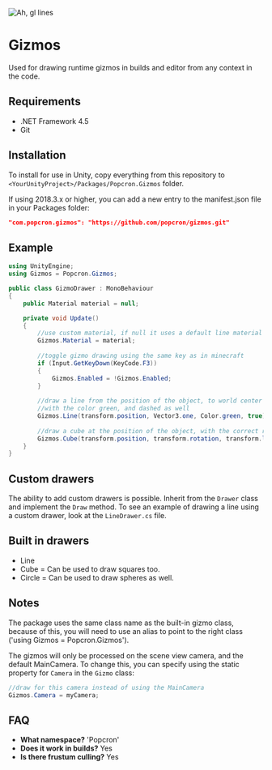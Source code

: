 ![Ah, gl lines](https://img.itch.zone/aW1nLzkwOTgxMy5wbmc=/original/rb1Vfm.png)
# Gizmos
Used for drawing runtime gizmos in builds and editor from any context in the code.

## Requirements
- .NET Framework 4.5
- Git

## Installation
To install for use in Unity, copy everything from this repository to `<YourUnityProject>/Packages/Popcron.Gizmos` folder.

If using 2018.3.x or higher, you can add a new entry to the manifest.json file in your Packages folder:
```json
"com.popcron.gizmos": "https://github.com/popcron/gizmos.git"
```

## Example
```cs
using UnityEngine;
using Gizmos = Popcron.Gizmos;

public class GizmoDrawer : MonoBehaviour
{
    public Material material = null;

    private void Update()
    {
        //use custom material, if null it uses a default line material
        Gizmos.Material = material;
        
        //toggle gizmo drawing using the same key as in minecraft
        if (Input.GetKeyDown(KeyCode.F3))
        {
            Gizmos.Enabled = !Gizmos.Enabled;
        }
        
        //draw a line from the position of the object, to world center
        //with the color green, and dashed as well
        Gizmos.Line(transform.position, Vector3.one, Color.green, true);
        
        //draw a cube at the position of the object, with the correct rotation and scale
        Gizmos.Cube(transform.position, transform.rotation, transform.lossyScale);
    }
}
```

## Custom drawers
The ability to add custom drawers is possible. Inherit from the `Drawer` class and implement the `Draw` method. To see an example of drawing a line using a custom drawer, look at the `LineDrawer.cs` file.

## Built in drawers
- Line
- Cube = Can be used to draw squares too.
- Circle = Can be used to draw spheres as well.

## Notes
The package uses the same class name as the built-in gizmo class, because of this, you will need to use an alias to point to the right class ('using Gizmos = Popcron.Gizmos').

The gizmos will only be processed on the scene view camera, and the default MainCamera. To change this, you can specify using the static property for `Camera` in the `Gizmo` class:
```cs
//draw for this camera instead of using the MainCamera
Gizmos.Camera = myCamera;
```

## FAQ
- **What namespace?** 'Popcron'
- **Does it work in builds?** Yes
- **Is there frustum culling?** Yes
